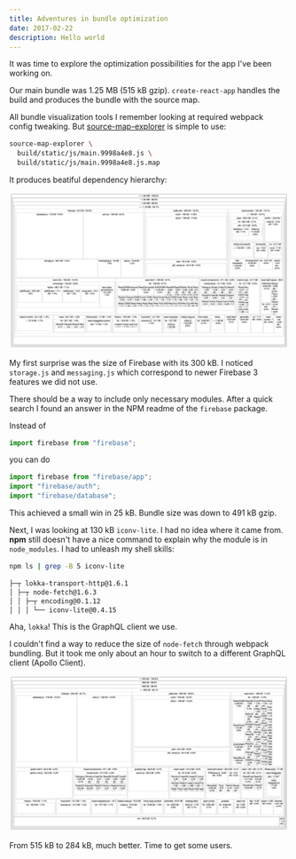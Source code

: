 ```yaml
---
title: Adventures in bundle optimization
date: 2017-02-22
description: Hello world
---
```


It was time to explore the optimization possibilities for the app I've been working on.

Our main bundle was 1.25 MB (515 kB gzip). `create-react-app` handles the build and produces the bundle with the source map.

All bundle visualization tools I remember looking at required webpack config tweaking. But [source-map-explorer](https://github.com/danvk/source-map-explorer) is simple to use:

```bash
source-map-explorer \
  build/static/js/main.9998a4e8.js \
  build/static/js/main.9998a4e8.js.map
```

It produces beatiful dependency hierarchy:

<a href="before_515_kB.png" style="box-shadow: none;"><img src="before_515_kB.png" /></a>

My first surprise was the size of Firebase with its 300 kB. I noticed `storage.js` and `messaging.js` which correspond to newer Firebase 3 features we did not use.

There should be a way to include only necessary modules. After a quick search I found an answer in the NPM readme of the `firebase` package.

Instead of

```js
import firebase from "firebase";
```

you can do

```js
import firebase from "firebase/app";
import "firebase/auth";
import "firebase/database";
```

This achieved a small win in 25 kB. Bundle size was down to 491 kB gzip.

Next, I was looking at 130 kB `iconv-lite`. I had no idea where it came from. **npm** still doesn't have a nice command to explain why the module is in `node_modules`. I had to unleash my shell skills:

```bash
npm ls | grep -B 5 iconv-lite
```

```
├─┬ lokka-transport-http@1.6.1
│ ├─┬ node-fetch@1.6.3
│ │ ├─┬ encoding@0.1.12
│ │ │ └── iconv-lite@0.4.15
```

Aha, `lokka`! This is the GraphQL client we use.

I couldn't find a way to reduce the size of `node-fetch` through webpack bundling. But it took me only about an hour to switch to a different GraphQL client (Apollo Client).

<a href="after_284_kB.png" style="box-shadow: none;"><img src="after_284_kB.png" /></a>

From 515 kB to 284 kB, much better. Time to get some users.
